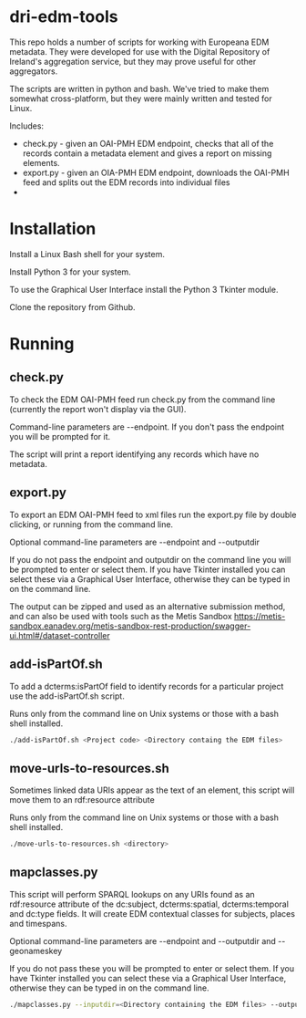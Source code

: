 # dri-edm-tools
This repo holds a number of scripts for working with Europeana EDM metadata. They were developed for use with the Digital Repository of Ireland's aggregation service, but they may prove useful for other aggregators.

The scripts are written in python and bash. We've tried to make them somewhat cross-platform, but they were mainly written and tested for Linux.

Includes:
- check.py - given an OAI-PMH EDM endpoint, checks that all of the records contain a metadata element and gives a report on missing elements.
- export.py - given an OIA-PMH EDM endpoint, downloads the OAI-PMH feed and splits out the EDM records into individual files
- 


# Installation
Install a Linux Bash shell for your system.

Install Python 3 for your system.

To use the Graphical User Interface install the Python 3 Tkinter module.

Clone the repository from Github.

# Running

## check.py
To check the EDM OAI-PMH feed run check.py from the command line (currently the report won't display via the GUI).

Command-line parameters are --endpoint. If you don't pass the endpoint you will be prompted for it.

The script will print a report identifying any records which have no metadata.

## export.py
To export an EDM OAI-PMH feed to xml files run the export.py file by double clicking, or running from the command line.

Optional command-line parameters are --endpoint and --outputdir

If you do not pass the endpoint and outputdir on the command line you will be prompted to enter or select them. If you have Tkinter installed you can select these via a Graphical User Interface, otherwise they can be typed in on the command line.

The output can be zipped and used as an alternative submission method, and can also be used with tools such as the Metis Sandbox https://metis-sandbox.eanadev.org/metis-sandbox-rest-production/swagger-ui.html#/dataset-controller

## add-isPartOf.sh
To add a dcterms:isPartOf field to identify records for a particular project use the add-isPartOf.sh script. 

Runs only from the command line on Unix systems or those with a bash shell installed.

```bash
./add-isPartOf.sh <Project code> <Directory containg the EDM files>
```

## move-urls-to-resources.sh
Sometimes linked data URIs appear as the text of an element, this script will move them to an rdf:resource attribute

Runs only from the command line on Unix systems or those with a bash shell installed.

```bash
./move-urls-to-resources.sh <directory>
```

## mapclasses.py
This script will perform SPARQL lookups on any URIs found as an rdf:resource attribute of the dc:subject, dcterms:spatial, dcterms:temporal and dc:type fields. It will create EDM contextual classes for subjects, places and timespans.

Optional command-line parameters are --endpoint and --outputdir and --geonameskey

If you do not pass these you will be prompted to enter or select them. If you have Tkinter installed you can select these via a Graphical User Interface, otherwise they can be typed in on the command line.

```bash
./mapclasses.py --inputdir=<Directory containing the EDM files> --outputdir=<output dir> --geonameskey=<key>
```

